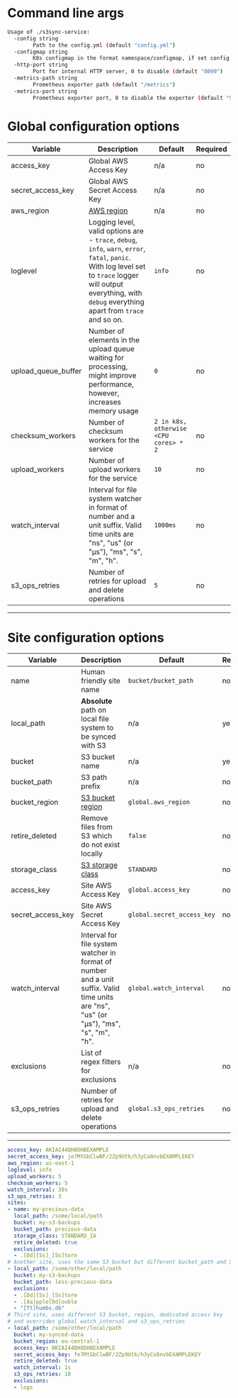<!--
s3sync-service - Realtime S3 synchronisation tool
Copyright (c) 2020  Yevgeniy Valeyev

This program is free software: you can redistribute it and/or modify
it under the terms of the GNU General Public License as published by
the Free Software Foundation, either version 3 of the License, or
(at your option) any later version.

This program is distributed in the hope that it will be useful,
but WITHOUT ANY WARRANTY; without even the implied warranty of
MERCHANTABILITY or FITNESS FOR A PARTICULAR PURPOSE.  See the
GNU General Public License for more details.

You should have received a copy of the GNU General Public License
along with this program.  If not, see <http://www.gnu.org/licenses/>.
 -->

# Command line args

```bash
Usage of ./s3sync-service:
  -config string
    	Path to the config.yml (default "config.yml")
  -configmap string
    	K8s configmap in the format namespace/configmap, if set config is ignored and s3sync-service will read and watch for changes in the specified configmap
  -http-port string
    	Port for internal HTTP server, 0 to disable (default "8090")
  -metrics-path string
    	Prometheus exporter path (default "/metrics")
  -metrics-port string
    	Prometheus exporter port, 0 to disable the exporter (default "9350")
```

# Global configuration options

| Variable | Description | Default | Required |
|----------|-------------|---------|----------|
| access_key | Global AWS Access Key | n/a | no |
| secret_access_key | Global AWS Secret Access Key | n/a | no |
| aws_region | [AWS region](https://docs.aws.amazon.com/AWSEC2/latest/UserGuide/using-regions-availability-zones.html#concepts-available-regions) | n/a | no |
| loglevel | Logging level, valid options are - `trace`, `debug`, `info`, `warn`, `error`, `fatal`, `panic`. With log level set to `trace` logger will output everything, with `debug` everything apart from `trace` and so on. | `info` | no |
| upload_queue_buffer | Number of elements in the upload queue waiting for processing, might improve performance, however, increases memory usage | `0` | no |
| checksum_workers | Number of checksum workers for the service | `2 in k8s, otherwise <CPU cores> * 2` | no |
| upload_workers | Number of upload workers for the service | `10` | no |
| watch_interval | Interval for file system watcher in format of number and a unit suffix. Valid time units are "ns", "us" (or "µs"), "ms", "s", "m", "h". | `1000ms` | no |
| s3_ops_retries | Number of retries for upload and delete operations | `5` | no |

---

# Site configuration options

| Variable | Description | Default | Required |
|----------|-------------|---------|----------|
| name | Human friendly site name | `bucket/bucket_path` | no |
| local_path | **Absolute** path on local file system to be synced with S3 | n/a | yes |
| bucket | S3 bucket name | n/a | yes |
| bucket_path | S3 path prefix | n/a | no |
| bucket_region | [S3 bucket region](https://docs.aws.amazon.com/AWSEC2/latest/UserGuide/using-regions-availability-zones.html#concepts-available-regions) | `global.aws_region` | no |
| retire_deleted | Remove files from S3 which do not exist locally | `false` | no |
| storage_class | [S3 storage class](https://docs.aws.amazon.com/AmazonS3/latest/dev/storage-class-intro.html#sc-compare) | `STANDARD` | no |
| access_key | Site AWS Access Key | `global.access_key` | no |
| secret_access_key | Site AWS Secret Access Key | `global.secret_access_key` | no |
| watch_interval | Interval for file system watcher in format of number and a unit suffix. Valid time units are "ns", "us" (or "µs"), "ms", "s", "m", "h". | `global.watch_interval` | no |
| exclusions | List of regex filters for exclusions | n/a | no |
| s3_ops_retries | Number of retries for upload and delete operations | `global.s3_ops_retries` | no |

---

```yaml
access_key: AKIAI44QH8DHBEXAMPLE
secret_access_key: je7MtGbClwBF/2Zp9Utk/h3yCo8nvbEXAMPLEKEY
aws_region: us-east-1
loglevel: info
upload_workers: 5
checksum_workers: 5
watch_interval: 30s
s3_ops_retries: 3
sites:
- name: my-precious-data
  local_path: /some/local/path
  bucket: my-s3-backups
  bucket_path: precious-data
  storage_class: STANDARD_IA
  retire_deleted: true
  exclusions:
  - .[Dd][Ss]_[Ss]tore
# Another site, uses the same S3 bucket but different bucket_path and STANDARD storage_class
- local_path: /some/other/local/path
  bucket: my-s3-backups
  bucket_path: less-precious-data
  exclusions:
  - .[Dd][Ss]_[Ss]tore
  - .[Aa]pple[Dd]ouble
  - "[Tt]humbs.db"
# Third site, uses different S3 bucket, region, dedicated access key
# and overrides global watch_interval and s3_ops_retries
- local_path: /some/other/local/path
  bucket: my-synced-data
  bucket_region: eu-central-1
  access_key: BKIAI44QH8DHBEXAMPLE
  secret_access_key: fe7MtGbClwBF/2Zp9Utk/h3yCo8nvbEXAMPLEKEY
  retire_deleted: true
  watch_interval: 1s
  s3_ops_retries: 10
  exclusions:
  - logs
```
